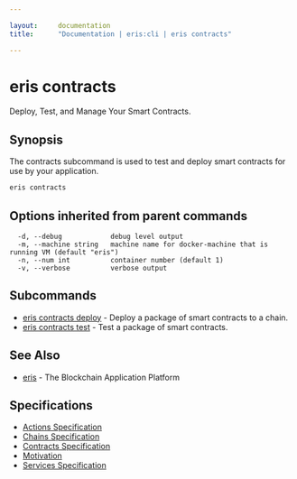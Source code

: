```yaml
---

layout:     documentation
title:      "Documentation | eris:cli | eris contracts"

---
```


# eris contracts

Deploy, Test, and Manage Your Smart Contracts.

## Synopsis

The contracts subcommand is used to test and deploy
smart contracts for use by your application.

```bash
eris contracts
```

## Options inherited from parent commands

```
  -d, --debug            debug level output
  -m, --machine string   machine name for docker-machine that is running VM (default "eris")
  -n, --num int          container number (default 1)
  -v, --verbose          verbose output
```

## Subcommands

* [eris contracts deploy](https://docs.erisindustries.com/documentation/eris-cli/0.11.0/eris_contracts_deploy/)	 - Deploy a package of smart contracts to a chain.
* [eris contracts test](https://docs.erisindustries.com/documentation/eris-cli/0.11.0/eris_contracts_test/)	 - Test a package of smart contracts.

## See Also

* [eris](https://docs.erisindustries.com/documentation/eris-cli/0.11.0/eris/)	 - The Blockchain Application Platform

## Specifications

* [Actions Specification](https://docs.erisindustries.com/documentation/eris-cli/0.11.0/actions_specification/)
* [Chains Specification](https://docs.erisindustries.com/documentation/eris-cli/0.11.0/chains_specification/)
* [Contracts Specification](https://docs.erisindustries.com/documentation/eris-cli/0.11.0/contracts_specification/)
* [Motivation](https://docs.erisindustries.com/documentation/eris-cli/0.11.0/motivation/)
* [Services Specification](https://docs.erisindustries.com/documentation/eris-cli/0.11.0/services_specification/)

